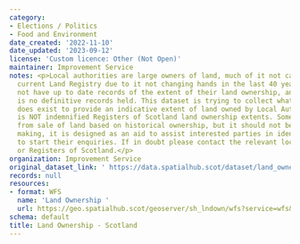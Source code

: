 ```yaml
---
category:
- Elections / Politics
- Food and Environment
date_created: '2022-11-10'
date_updated: '2023-09-12'
license: 'Custom licence: Other (Not Open)'
maintainer: Improvement Service
notes: <p>Local authorities are large owners of land, much of it not captured on the
  current Land Registry due to it not changing hands in the last 40 years. Many do
  not have up to date records of the extent of their land ownership, and as such there
  is no definitive records held. This dataset is trying to collect what information
  does exist to provide an indicative extent of land owned by Local Authorities. This
  is NOT indemnified Registers of Scotland land ownership extents. Some of it is derived
  from sale of land based on historical ownership, but it should not be used for decision
  making, it is designed as an aid to assist interested parties in identifying where
  to start their enquiries. If in doubt please contact the relevant local authority
  or Registers of Scotland.</p>
organization: Improvement Service
original_dataset_link: ' https://data.spatialhub.scot/dataset/land_ownership-is'
records: null
resources:
- format: WFS
  name: 'Land Ownership '
  url: https://geo.spatialhub.scot/geoserver/sh_lndown/wfs?service=wfs&typeName=sh_lndown:pub_lndown
schema: default
title: Land Ownership - Scotland
---
```


